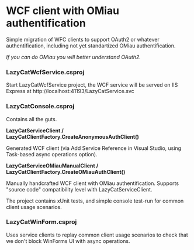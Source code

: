 # WCF client with OMiau authentification
Simple migration of WFC clients to support OAuth2 or whatever authentification,
including not yet standartized OMiau authentification.

_If you can do OMiau you will better understand OAuth2._

### LazyCatWcfService.csproj
Start LazyCatWcfService project, the WCF service will be served on IIS Express at
http://localhost:41193/LazyCatService.svc

### LazyCatConsole.csproj
Contains all the guts.

__LazyCatServiceClient / LazyCatClientFactory.CreateAnonymousAuthClient()__

Generated WCF client (via Add Service Reference in Visual Studio,
using Task-based async operations option).

__LazyCatServiceOMiauManualClient / LazyCatClientFactory.CreateOMiauAuthClient()__

Manually handcrafted WCF client with OMiau authentification. Supports "source code" 
compatibility level with LazyCatServiceClient.

The project contains xUnit tests, and simple console test-run for common client usage scenarios.

### LazyCatWinForm.csproj
Uses service clients to replay common client usage scenarios to check that
we don't block WinForms UI with async operations.
